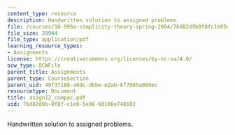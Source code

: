 ```yaml
---
content_type: resource
description: Handwritten solution to assigned problems.
file: /courses/18-996a-simplicity-theory-spring-2004/76d82d9b0f8fc1e05e0660106e748102_asign12_compac.pdf
file_size: 28944
file_type: application/pdf
learning_resource_types:
- Assignments
license: https://creativecommons.org/licenses/by-nc-sa/4.0/
ocw_type: OCWFile
parent_title: Assignments
parent_type: CourseSection
parent_uid: 49f37188-a0dc-dbbe-e2ab-8f7005a009ec
resourcetype: Document
title: asign12_compac.pdf
uid: 76d82d9b-0f8f-c1e0-5e06-60106e748102
---
```

Handwritten solution to assigned problems.